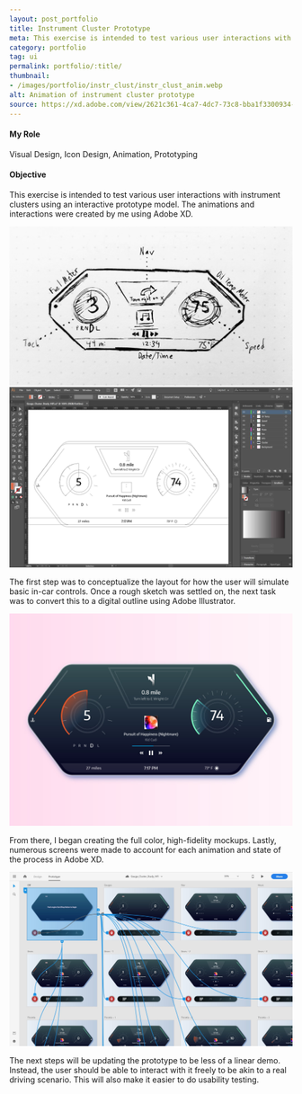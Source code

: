 ```yaml
---
layout: post_portfolio
title: Instrument Cluster Prototype
meta: This exercise is intended to test various user interactions with an instrument cluster using an interactive prototype model.
category: portfolio
tag: ui
permalink: portfolio/:title/
thumbnail: 
- /images/portfolio/instr_clust/instr_clust_anim.webp
alt: Animation of instrument cluster prototype
source: https://xd.adobe.com/view/2621c361-4ca7-4dc7-73c8-bba1f3300934-5010/?fullscreen
---
```


#### My Role

Visual Design, Icon Design, Animation, Prototyping

#### Objective

This exercise is intended to test various user interactions with instrument clusters using an interactive prototype model. The animations and interactions were created by me using Adobe XD.

<div class="lightgallery">
  <a href="/images/portfolio/instr_clust/instr_clust_lofi.jpg"><img src="/images/portfolio/instr_clust/instr_clust_lofi.jpg" alt="Instrument Cluster - Sketch"></a>
</div>

<div class="lightgallery">
  <a href="/images/portfolio/instr_clust/instr_clust_wire.jpg"><img src="/images/portfolio/instr_clust/instr_clust_wire.jpg" alt="Instrument Cluster - Wireframe"></a>
</div>

The first step was to conceptualize the layout for how the user will simulate basic in-car controls. Once a rough sketch was settled on, the next task was to convert this to a digital outline using Adobe Illustrator. 

<div class="lightgallery">
  <a href="/images/portfolio/instr_clust/instr_clust_hifi.jpg"><img src="/images/portfolio/instr_clust/instr_clust_hifi.jpg" alt="Instrument Cluster - High-Fidelity Mockups"></a>
</div>

From there, I began creating the full color, high-fidelity mockups. Lastly, numerous screens were made to account for each animation and state of the process in Adobe XD.

<div class="lightgallery">
  <a href="/images/portfolio/instr_clust/instr_clust_mocks.jpg"><img src="/images/portfolio/instr_clust/instr_clust_mocks.jpg" alt="Instrument Cluster - Prototype Mockups"></a>
</div>

The next steps will be updating the prototype to be less of a linear demo. Instead, the user should be able to interact with it freely to be akin to a real driving scenario. This will also make it easier to do usability testing.